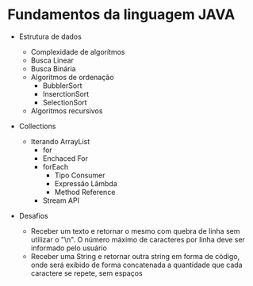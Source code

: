 # Fundamentos da linguagem JAVA


- Estrutura de dados
    - Complexidade de algorítmos
    - Busca Linear
    - Busca Binária
    - Algoritmos de ordenação
    	- BubblerSort
    	- InserctionSort
    	- SelectionSort
    - Algoritmos recursivos
    
 

- Collections
	- Iterando ArrayList
		- for
		- Enchaced For
		- forEach
			- Tipo Consumer
			- Expressão Lâmbda
			- Method Reference
		- Stream API

- Desafios
	- Receber um texto e retornar o mesmo com quebra de linha sem utilizar o "\n". O número máximo de caracteres por linha deve ser informado pelo usuário
	- Receber uma String e retornar outra string em forma de código, onde será exibido de forma concatenada a quantidade que cada caractere se repete, sem espaços
